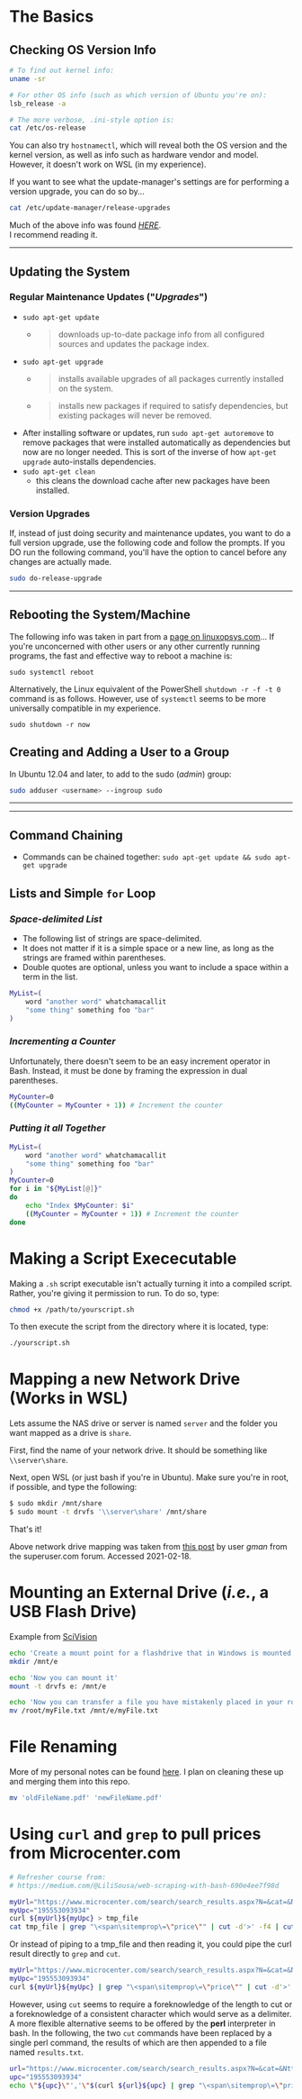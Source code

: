 # The Basics

## Checking OS Version Info
```bash
# To find out kernel info: 
uname -sr

# For other OS info (such as which version of Ubuntu you're on): 
lsb_release -a

# The more verbose, .ini-style option is: 
cat /etc/os-release
```
You can also try `hostnamectl`, which will reveal both the OS version and the kernel version, as well as info such as hardware vendor and model.  However, it doesn't work on WSL (in my experience).

If you want to see what the update-manager's settings are for performing a version upgrade, you can do so by...  
```bash
cat /etc/update-manager/release-upgrades
```

Much of the above info was found _[HERE](https://www.cyberciti.biz/faq/upgrade-ubuntu-20-04-lts-to-22-04-lts/)_.  
I recommend reading it. 

---

## Updating the System
### Regular Maintenance Updates ("_Upgrades_")
- `sudo apt-get update` 
  - >downloads up-to-date package info from all configured sources and updates the package index.
- `sudo apt-get upgrade` 
  - >installs available upgrades of all packages currently installed on the system. 
  - >installs new packages if required to satisfy dependencies, but existing packages will never be removed.
- After installing software or updates, run `sudo apt-get autoremove` to remove packages that were installed automatically as dependencies but now are no longer needed. This is sort of the inverse of how `apt-get upgrade` auto-installs dependencies.
- `sudo apt-get clean`
  - this cleans the download cache after new packages have been installed.

### Version Upgrades
If, instead of just doing security and maintenance updates, you want to do a full version upgrade, use the following code and follow the prompts. If you DO run the following command, you'll have the option to cancel before any changes are actually made.  
```bash
sudo do-release-upgrade
```

---

## Rebooting the System/Machine
The following info was taken in part from a [page on linuxopsys.com](https://linuxopsys.com/topics/reboot-command)...
If you're unconcerned with other users or any other currently running programs, the fast and effective way to reboot a machine is:
```console
sudo systemctl reboot
```

Alternatively, the Linux equivalent of the PowerShell `shutdown -r -f -t 0` command is as follows. However, use of `systemctl` seems to be more universally compatible in my experience.
```console
sudo shutdown -r now
```

## Creating and Adding a User to a Group
In Ubuntu 12.04 and later, to add to the sudo (_admin_) group:
```bash
sudo adduser <username> --ingroup sudo
```

---
---

## Command Chaining
- Commands can be chained together: `sudo apt-get update && sudo apt-get upgrade`

## Lists and Simple `for` Loop
### _Space-delimited List_
- The following list of strings are space-delimited.
- It does not matter if it is a simple space or a new line, as long as the strings are framed within parentheses.
- Double quotes are optional, unless you want to include a space within a term in the list.

```sh
MyList=(
    word "another word" whatchamacallit
    "some thing" something foo "bar"
)
```

### _Incrementing a Counter_
Unfortunately, there doesn't seem to be an easy increment operator in Bash. Instead, it must be done by framing the expression in dual parentheses.

```sh
MyCounter=0
((MyCounter = MyCounter + 1)) # Increment the counter
```

### _Putting it all Together_

```sh
MyList=(
    word "another word" whatchamacallit
    "some thing" something foo "bar"
)
MyCounter=0
for i in "${MyList[@]}"
do
    echo "Index $MyCounter: $i"
    ((MyCounter = MyCounter + 1)) # Increment the counter
done
```

# Making a Script Exececutable
Making a `.sh` script executable isn't actually turning it into a compiled script. Rather, you're giving it permission to run. To do so, type:
```bash
chmod +x /path/to/yourscript.sh
```

To then execute the script from the directory where it is located, type:
```bash
./yourscript.sh
```


# Mapping a new Network Drive (Works in WSL)

Lets assume the NAS drive or server is named `server` and the folder you want mapped as a drive is `share`.

First, find the name of your network drive. It should be something like `\\server\share`.

Next, open WSL (or just bash if you're in Ubuntu). Make sure you're in root, if possible, and type the following:
  ```bash
  $ sudo mkdir /mnt/share
  $ sudo mount -t drvfs '\\server\share' /mnt/share
  ```
That's it! 

Above network drive mapping was taken from [this post](https://superuser.com/questions/1128634/how-to-access-mounted-network-drive-on-windows-linux-subsystem/1261563) by user _gman_ from the superuser.com forum. Accessed 2021-02-18.

# Mounting an External Drive (_i.e._, a USB Flash Drive)
Example from [SciVision](https://www.scivision.dev/mount-usb-drives-windows-subsystem-for-linux/)

```bash
echo 'Create a mount point for a flashdrive that in Windows is mounted at E:/'
mkdir /mnt/e

echo 'Now you can mount it'
mount -t drvfs e: /mnt/e

echo 'Now you can transfer a file you have mistakenly placed in your root folder...'
mv /root/myFile.txt /mnt/e/myFile.txt
```

# File Renaming
More of my personal notes can be found [here](https://github.com/iLikeToBeAnonymous/Site_Lookup_from_ID/blob/imgScrapingByURLWithFileName/Bash_download_File_from_URL_and_change_name_on_download.md). I plan on cleaning these up and merging them into this repo.

```bash
mv 'oldFileName.pdf' 'newFileName.pdf'
```

# Using `curl` and `grep` to pull prices from Microcenter.com
```bash
# Refresher course from:
# https://medium.com/@LiliSousa/web-scraping-with-bash-690e4ee7f98d

myUrl="https://www.microcenter.com/search/search_results.aspx?N=&cat=&Ntt="
myUpc="195553093934"
curl ${myUrl}${myUpc} > tmp_file
cat tmp_file | grep "\<span\sitemprop\=\"price\"" | cut -d'>' -f4 | cut -d'<' -f1
```

Or instead of piping to a tmp_file and then reading it, you could pipe the curl result directly to `grep` and `cut`.

```bash
myUrl="https://www.microcenter.com/search/search_results.aspx?N=&cat=&Ntt="
myUpc="195553093934"
curl ${myUrl}${myUpc} | grep "\<span\sitemprop\=\"price\"" | cut -d'>' -f4 | cut -d'<' -f1
```

However, using `cut` seems to require a foreknowledge of the length to cut or a foreknowledge of a consistent character which would serve as a delimiter. 
A more flexible alternative seems to be offered by the **perl** interpreter in bash. In the following, the two `cut` commands have been replaced by a single perl command, the results of which are then appended to a file named `results.txt`. 
```bash
url="https://www.microcenter.com/search/search_results.aspx?N=&cat=&Ntt="
upc="195553093934"
echo \"${upc}\"','\"$(curl ${url}${upc} | grep "\<span\sitemprop\=\"price\"" | perl -wlne 'print $1 if /(\d+\.\d+)/')\" >> results.txt
```
